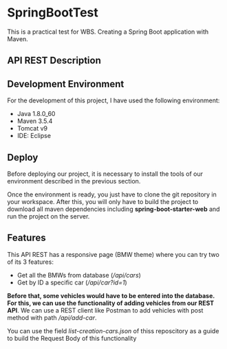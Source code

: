 # SpringBootTest
This is a practical test for WBS. Creating a Spring Boot application with Maven.

## API REST Description


## Development Environment
For the development of this project, I have used the following environment:
- Java 1.8.0_60
- Maven 3.5.4
- Tomcat v9
- IDE: Eclipse

## Deploy
Before deploying our project, it is necessary to install the tools of our environment described in the previous section.

Once the environment is ready, you just have to clone the git repository in your workspace. After this, you will only have to build the project to download all maven dependencies including **spring-boot-starter-web** and run the project on the server.

## Features
This API REST has a responsive page (BMW theme) where you can try two of its 3 features:
- Get all the BMWs from database (*/api/cars*)
- Get by ID a specific car (*/api/car?id=1*)

**Before that, some vehicles would have to be entered into the database. For this, we can use the functionality of adding vehicles from our REST API**. We can use a REST client like Postman to add vehicles with post method with path */api/add-car*.

You can use the field *list-creation-cars.json* of thiss reposcitory as a guide to build the Request Body of this functionality


